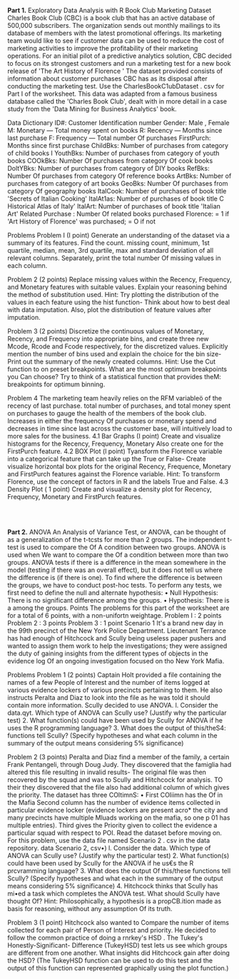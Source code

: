 <b>Part 1.</b> Exploratory Data Analysis with R
Book Club Marketing Dataset
Charles Book Club (CBC) is a book club that has an active database of 500,000 subscribers. The organization
sends out monthly mailings to its database of members with the latest promotional offerings. Its marketing
team would like to see if customer data can be used to reduce the cost of marketing activities to improve the
profitability of their marketing operations. For an initial pilot of a predictive analytics solution, CBC decided
to focus on its strongest customers and run a marketing test for a new book release of 'The Art History of
Florence '
The dataset provided consists of information about customer purchases CBC has as its disposal after
conducting the marketing test. Use the CharlesBookC1ubDataset . csv for Part I of the worksheet. This
data was adapted from a famous business database called the 'Charles Book Club', dealt with in more detail
in a case study from the 'Data Mining for Business Analytics' book.

Data Dictionary
ID#: Customer Identification number
Gender: Male , Female
M: Monetary — Total money spent on books
R: Recency — Months since last purchase
F: Frequency — Total number Of purchases
FirstPurch: Months since first purchase
ChildBks: Number of purchases from category of child books I
YouthBks: Number of purchases from category of youth books
COOkBks: Number Of purchases from category Of cook books
DoltYBks: Number of purchases from category of DIY books
RefBks: Number Of purchases from category Of reference books
ArtBks: Number of purchases from category of art books
GeoBks: Number Of purchases from category Of geography books
ItalCook: Number of purchases of book title 'Secrets of Italian Cooking'
ItalAt1as: Number of purchases of book title C Historical Atlas of Italy'
ItalArt: Number of purchases of book title 'Italian Art'
Related Purchase : Number Of related books purchased
Florence: = 1 if 'Art History of Florence' was purchased; = O if not


Problems
Problem I (I point)
Generate an understanding of the dataset via a summary of its features. Find the count. missing count,
minimum, 1st quartile, median, mean, 3rd quartile, max and standard deviation of all relevant columns.
Separately, print the total number Of missing values in each column.

Problem 2 (2 points)
Replace missing values within the Recency, Frequency, and Monetary features with suitable values. Explain
your reasoning behind the method of substitution used. Hint: Try plotting the distribution of the values in
each feature using the hist function- Think about how to best deal with data imputation. Also, plot the
distribution of feature values after imputation.

Problem 3 (2 points)
Discretize the continuous values of Monetary, Recency, and Frequency into appropriate bins, and create three
new Mcode, Rcode and Fcode respectively, for the discretized values. Explicitly mention the number
of bins used and explain the choice for the bin size- Print out the summary of the newly created columns.
Hint: Use the Cut function to on preset breakpoints. What are the most optimum breakpoints you Can
choose? Try to think of a statistical function that provides theM: breakpoints for optimum binning.


Problem 4
The marketing team heavily relies on the RFM variableö of the recency of last purchase. total number of
purchases, and total money spent on purchases to gauge the health of the members of the book club. Increases
in either the frequency Of purchases or monetary spend and decreases in time since last across the
customer base, will intuitively load to more sales for the business.
4.1 Bar Graphs (I point) Create and visualize histograms for the Recency, Frequency,
Monetary Also create one for the FirstPurch feature.
4.2 BOX Plot (l point) Tyansform the Florence variable into a categorical feature that can take up
the True or False- Create visualize horizontal box plots for the original Recency, Frequence,
Monetary and FirstPurch features against the Florence variable. Hint: To transform Florence, use the
concept of factors in R and the labels True and False.
4.3 Density Plot ( 1 point) Create and visualize a density plot for Recency, Frequency, Monetary and
FirstPurch features.



<br><br>

<b>Part 2.</b> ANOVA
An Analysis of Variance Test, or ANOVA, can be thought of as a generalization of the t-tcsts for more than 2
groups. The independent t-test is used to compare the Of A condition between two groups. ANOVA is
used when We want to compare the Of a condition between more than two groups. ANOVA tests if
there is a difference in the mean somewhere in the model (testing if there was an overall effect), but it does
not tell us where the difference is (if there is one). To find where the difference is between the groups, we
have to conduct post-hoc tests.
To perform any tests, we first need to define the null and alternate hypothesis:
• Null Hypothesis: There is no significant difference among the groups.
• Hypothesis: There is a among the groups.
Points
The problems for this part of the worksheet are for a total of 6 points, with a non-unifortn weightage.
Problem I : 2 points
Problem 2 : 3 points
Problem 3 : 1 point
Scenario 1
It's a brand new day in the 99th precinct of the New York Police Department. Lieutenant Terrance has
had enough of Hitchcock and Scully being useless paper pushers and wanted to assign them work to help
the investigations; they were assigned the duty of gaining insights from the different types of objects in the
evidence log Of an ongoing investigation focused on tho New York Mafia.

Problems
Problem 1 (2 points)
Captain Holt provided a file containing the names of a few People of Interest and the number of items
logged at various evidence lockers of various precincts pertaining to them. He also instructs Peralta and Diaz
to look into the file as he was told it should contain more information.
Scully decided to use ANOVA.
l. Consider the data.qyt. Which type of ANOVA can Scully use? (Justify why the particular test)
2. What function(s) could have been used by Scully for ANOVA if he uses the R programming language?
3. What does the output of this/theS4: functions tell Scully? (Specify hypotheses and what each column in
the summary of the output means considering 5% significance)


Problem 2 (3 points)
Peralta and Diaz find a member of the family, a certain Frank Pentangeli, through Doug Judy. They discovered
that the famiglia had altered this file resulting in invalid results- The original file was then recovered by the
squad and was to Scully and Hitchcock for analysis. TO their they discovered that the file also
had additional column of which gives the priority.
The dataset has three COItimnS:
• First COIiimn has the Of in the Mafia
Second column has the number of evidence items collected in particular evidence locker (evidence
lockers are present acro* the city and many precincts have multiple Mluads working on the mafia, so
one p 01 has multiple entries).
Third gives the Priority given to collect the evidence a particular squad with respect to
POI.
Read the dataset before moving on. For this problem, use the data file named Scenario 2 . csv in the data
repository.
data Scenario 2, csv•)
l. Consider the data. Which type of ANOVA can Scully use? (Justify why the particular test)
2. What function(s) could have been used by Scully for the ANOVA if he us€s the R prcvramming
language?
3. What does the output Of this/these functions tell Scully? (Specify hypotheses and what each in
the summary of the output means considering 5% significance)
4. Hitchcock thinks that Scully has mi•ed a task which completes the ANOVA test. What should Scully
have thought Of? Hint: Philosophically, a hypothesis is a propCB.ition made as basis for reasoning,
without any assumption Of its truth.


Problem 3 (1 point)
Hitchcock also wanted to Compare the number of items collected for each pair of Person of Interest and priority.
He decided to follow the common practice of doing a rnrkey's HSD . The Tukey's Honestly-Significant-
Difference (TukeyHSD) test lets us see which groups are different from one another.
What insights did Hitchcock gain after doing the HSD? (The TukeyHSD function can be used to do
this test and the output of this function can represented graphically using the plot function.)
